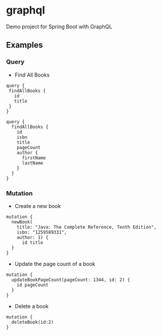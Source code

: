 # graphql
Demo project for Spring Boot with GraphQL


## Examples

### Query

- Find All Books

```
query {
 findAllBooks {
   id
   title
 }
}
```

```
query {
  findAllBooks {
    id
    isbn
    title
    pageCount
    author {
      firstName
      lastName
    }
  }
}
```

### Mutation

-  Create a new book

```
mutation {
  newBook(
    title: "Java: The Complete Reference, Tenth Edition",
    isbn: "1259589331",
    author: 1) {
      id title
  }
}
```

- Update the page count of a book

```
mutation {
  updateBookPageCount(pageCount: 1344, id: 2) {
    id pageCount
  }
}
```

- Delete a book

```
mutation {
  deleteBook(id:2)
}
```
